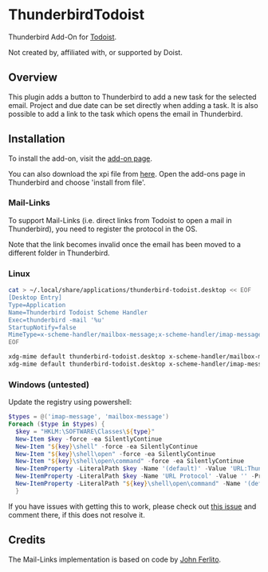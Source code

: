 # ThunderbirdTodoist
Thunderbird Add-On for [Todoist](https://todoist.com).

Not created by, affiliated with, or supported by Doist.

## Overview
This plugin adds a button to Thunderbird to add a new task for the selected email. Project and due date can be set directly when adding a task. It is also possible to add a link to the task which opens the email in Thunderbird.

## Installation
To install the add-on, visit the [add-on page](https://addons.thunderbird.net/de/thunderbird/addon/thunderbird-todoist/).

You can also download the xpi file from [here](https://dl.smeanox.com/thunderbird-todoist-0.3.xpi). Open the add-ons page in Thunderbird and choose 'install from file'.

### Mail-Links
To support Mail-Links (i.e. direct links from Todoist to open a mail in Thunderbird), you need to register the protocol in the OS.

Note that the link becomes invalid once the email has been moved to a different folder in Thunderbird.

### Linux

``` bash
cat > ~/.local/share/applications/thunderbird-todoist.desktop << EOF
[Desktop Entry]
Type=Application
Name=Thunderbird Todoist Scheme Handler
Exec=thunderbird -mail '%u'
StartupNotify=false
MimeType=x-scheme-handler/mailbox-message;x-scheme-handler/imap-message;
EOF

xdg-mime default thunderbird-todoist.desktop x-scheme-handler/mailbox-message
xdg-mime default thunderbird-todoist.desktop x-scheme-handler/imap-message
```

### Windows (untested)

Update the registry using powershell:

``` powershell
$types = @('imap-message', 'mailbox-message')
Foreach ($type in $types) {
  $key = "HKLM:\SOFTWARE\Classes\${type}"
  New-Item $key -force -ea SilentlyContinue
  New-Item "${key}\shell" -force -ea SilentlyContinue
  New-Item "${key}\shell\open" -force -ea SilentlyContinue
  New-Item "${key}\shell\open\command" -force -ea SilentlyContinue
  New-ItemProperty -LiteralPath $key -Name '(default)' -Value 'URL:Thunderbird Todoist Links' -PropertyType String -Force -ea SilentlyContinue
  New-ItemProperty -LiteralPath $key -Name 'URL Protocol' -Value '' -PropertyType String -Force -ea SilentlyContinue
  New-ItemProperty -LiteralPath "${key}\shell\open\command" -Name '(default)' -Value '\"C:\Program Files (x86)\Mozilla Thunderbird\thunderbird.exe\" -mail \"%1\"\' -PropertyType String -Force -ea SilentlyContinue
  }
```

If you have issues with getting this to work, please check out [this issue](https://github.com/SmBe19/ThunderbirdTodoist/issues/13) and comment there, if this does not resolve it.

## Credits
The Mail-Links implementation is based on code by [John Ferlito](https://github.com/johnf).
